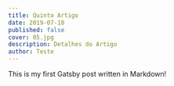 ```yaml
---
title: Quinto Artigo
date: 2019-07-10
published: false
cover: 05.jpg
description: Detalhes do Artigo
author: Teste
---
```


This is my first Gatsby post written in Markdown!
